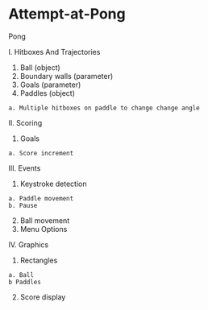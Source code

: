 # Attempt-at-Pong
Pong


I. Hitboxes And Trajectories

  1. Ball (object)
  2. Boundary walls (parameter)
  3. Goals (parameter)
  4. Paddles (object)
  
    a. Multiple hitboxes on paddle to change change angle
  
II. Scoring

  1. Goals
  
    a. Score increment
    
III. Events 

  1. Keystroke detection
  
    a. Paddle movement
    b. Pause
  2. Ball movement
  3. Menu Options
  
IV. Graphics
  
  1. Rectangles
  
    a. Ball
    b Paddles
  2. Score display
  
